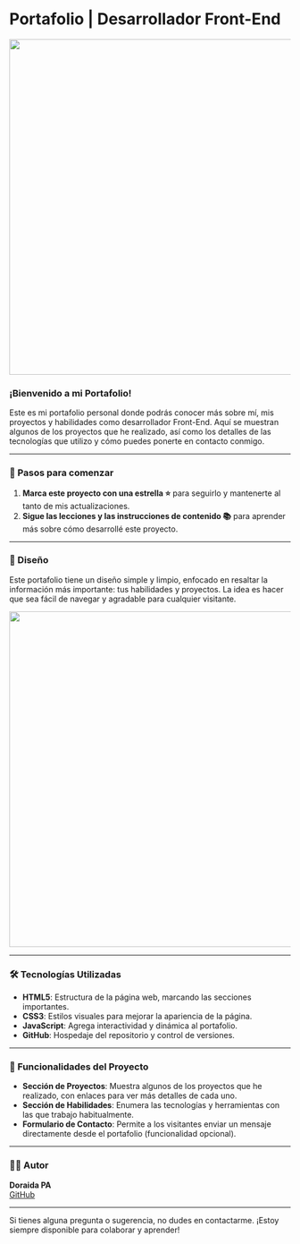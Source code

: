 # Portafolio | Desarrollador Front-End

<p align="center">
  <img width="600" height="600" src="https://user-images.githubusercontent.com/101413385/169097543-d5ada41e-7db8-481d-9d89-cef4efdf7e05.png">
</p>

### ¡Bienvenido a mi Portafolio!

Este es mi portafolio personal donde podrás conocer más sobre mí, mis proyectos y habilidades como desarrollador Front-End. Aquí se muestran algunos de los proyectos que he realizado, así como los detalles de las tecnologías que utilizo y cómo puedes ponerte en contacto conmigo.

---

### 🚀 Pasos para comenzar

1. **Marca este proyecto con una estrella ⭐** para seguirlo y mantenerte al tanto de mis actualizaciones.
2. **Sigue las lecciones y las instrucciones de contenido 📚** para aprender más sobre cómo desarrollé este proyecto.

---


### 🎨 Diseño

Este portafolio tiene un diseño simple y limpio, enfocado en resaltar la información más importante: tus habilidades y proyectos. La idea es hacer que sea fácil de navegar y agradable para cualquier visitante.

<p align="center">
  <img width="600" height="600" src="https://user-images.githubusercontent.com/101413385/169064699-f268715c-822c-4335-b066-97a1bc1ea8e1.png">
</p>

---

### 🛠️ Tecnologías Utilizadas

- **HTML5**: Estructura de la página web, marcando las secciones importantes.
- **CSS3**: Estilos visuales para mejorar la apariencia de la página.
- **JavaScript**: Agrega interactividad y dinámica al portafolio.
- **GitHub**: Hospedaje del repositorio y control de versiones.

---

### 💼 Funcionalidades del Proyecto

- **Sección de Proyectos**: Muestra algunos de los proyectos que he realizado, con enlaces para ver más detalles de cada uno.
- **Sección de Habilidades**: Enumera las tecnologías y herramientas con las que trabajo habitualmente.
- **Formulario de Contacto**: Permite a los visitantes enviar un mensaje directamente desde el portafolio (funcionalidad opcional).
  
---

### 👨‍💻 Autor

**Doraida PA**  
[GitHub](https://github.com/Violeta08) 

---

Si tienes alguna pregunta o sugerencia, no dudes en contactarme. ¡Estoy siempre disponible para colaborar y aprender!

